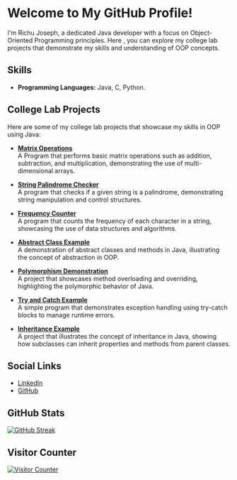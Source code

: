 # Welcome to My GitHub Profile!

I'm Richu Joseph, a dedicated Java developer with a focus on Object-Oriented Programming principles. Here , you can explore my college lab projects that demonstrate my skills and understanding of OOP concepts.

## Skills

- **Programming Languages:** Java, C, Python.

## College Lab Projects

Here are some of my college lab projects that showcase my skills in OOP using Java:

 - **[Matrix Operations](https://github.com/your-username/matrix-operations)**  
  A Program that performs basic matrix operations such as addition, subtraction, and multiplication, demonstrating the use of multi-dimensional arrays.

- **[String Palindrome Checker](https://github.com/your-username/string-palindrome)**  
  A program that checks if a given string is a palindrome, demonstrating string manipulation and control structures.

- **[Frequency Counter](https://github.com/your-username/frequency-counter)**  
  A program that counts the frequency of each character in a string, showcasing the use of data structures and algorithms.

- **[Abstract Class Example](https://github.com/your-username/abstract-class-example)**  
  A demonstration of abstract classes and methods in Java, illustrating the concept of abstraction in OOP.

- **[Polymorphism Demonstration](https://github.com/your-username/polymorphism-demo)**  
  A project that showcases method overloading and overriding, highlighting the polymorphic behavior of Java.

- **[Try and Catch Example](https://github.com/your-username/try-catch-example)**  
  A simple program that demonstrates exception handling using try-catch blocks to manage runtime errors.

- **[Inheritance Example](https://github.com/your-username/inheritance-example)**  
  A project that illustrates the concept of inheritance in Java, showing how subclasses can inherit properties and methods from parent classes.
## Social Links

- [LinkedIn](https://www.linkedin.com/in/richu-joseph-7a1b50290)
- [GitHub](https://github.com/richujoseph)

## GitHub Stats

[![GitHub Streak](http://github-readme-streak-stats.herokuapp.com?user=richujoseph&theme=dark&background=000000)](https://git.io/streak-stats)

## Visitor Counter

[![Visitor Counter](https://komarev.com/ghpvc/?username=richujoseph&style=flat-square&color=blue)](https://github.com/richujoseph)
  

